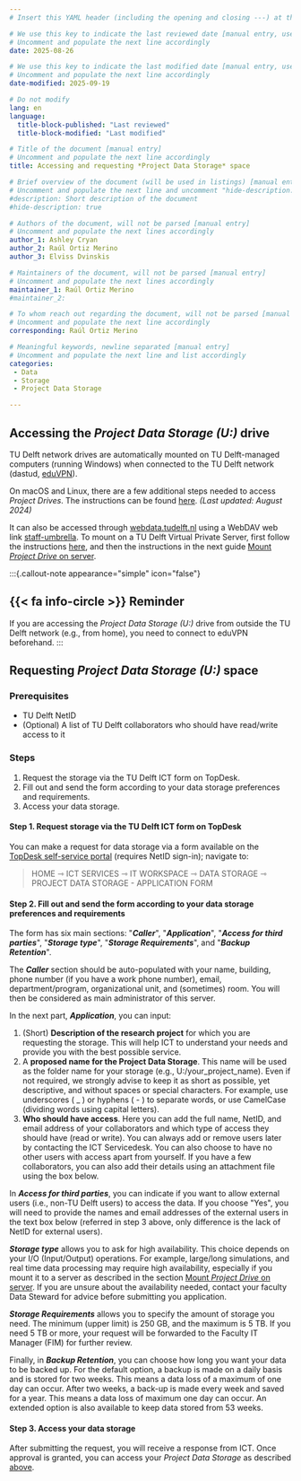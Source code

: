```yaml
---
# Insert this YAML header (including the opening and closing ---) at the beginning of the document and fill it out accordingly

# We use this key to indicate the last reviewed date [manual entry, use YYYY-MM-DD]
# Uncomment and populate the next line accordingly
date: 2025-08-26

# We use this key to indicate the last modified date [manual entry, use YYYY-MM-DD]
# Uncomment and populate the next line accordingly
date-modified: 2025-09-19

# Do not modify
lang: en
language: 
  title-block-published: "Last reviewed"
  title-block-modified: "Last modified"

# Title of the document [manual entry]
# Uncomment and populate the next line accordingly
title: Accessing and requesting *Project Data Storage* space

# Brief overview of the document (will be used in listings) [manual entry]
# Uncomment and populate the next line and uncomment "hide-description: true".
#description: Short description of the document
#hide-description: true

# Authors of the document, will not be parsed [manual entry]
# Uncomment and populate the next lines accordingly
author_1: Ashley Cryan
author_2: Raúl Ortiz Merino
author_3: Elviss Dvinskis

# Maintainers of the document, will not be parsed [manual entry]
# Uncomment and populate the next lines accordingly
maintainer_1: Raúl Ortiz Merino
#maintainer_2:

# To whom reach out regarding the document, will not be parsed [manual entry]
# Uncomment and populate the next line accordingly
corresponding: Raúl Ortiz Merino

# Meaningful keywords, newline separated [manual entry]
# Uncomment and populate the next line and list accordingly
categories: 
 - Data
 - Storage
 - Project Data Storage

---
```


## Accessing the *Project Data Storage (U:)* drive 

TU Delft network drives are automatically mounted on TU Delft-managed computers (running Windows) when connected to the TU Delft network (dastud, [eduVPN](https://intranet.tudelft.nl/en/-/openvpn?p_l_back_url=%2Fen%2Fgroup%2Fguest%2Fsearch%3Fq%3Dvpn&p_l_back_url_title=Search)).

On macOS and Linux, there are a few additional steps needed to access *Project Drives*. The instructions can be found [here](https://filelist.tudelft.nl/Calendar/2024/08%20August/Project%20storage%20instructions.pdf). *(Last updated: August 2024)*

It can also be accessed through [webdata.tudelft.nl](https://webdata.tudelft.nl/) using a WebDAV web link [staff-umbrella](https://webdata.tudelft.nl/staff-umbrella). To mount on a TU Delft Virtual Private Server, first follow the instructions [here](/docs/infrastructure/VPS_request.md), and then the instructions in the next guide [Mount *Project Drive* on server](project_drive_mounting.md).

:::{.callout-note appearance="simple" icon="false"}
## {{< fa info-circle >}} Reminder

If you are accessing the *Project Data Storage (U:)* drive from outside the TU Delft network (e.g., from home), you need to connect to eduVPN beforehand.
:::

## Requesting *Project Data Storage (U:)* space

### Prerequisites
* TU Delft NetID
* (Optional) A list of TU Delft collaborators who should have read/write access to it

### Steps
1. Request the storage via the TU Delft ICT form on TopDesk.
2. Fill out and send the form according to your data storage preferences and requirements.
3. Access your data storage.

#### **Step 1. Request storage via the TU Delft ICT form on TopDesk**
You can make a request for data storage via a form available on the [TopDesk self-service portal](https://tudelft.topdesk.net/) (requires NetID sign-in); navigate to:

> HOME ⇾ ICT SERVICES ⇾ IT WORKSPACE ⇾ DATA STORAGE ⇾ PROJECT DATA STORAGE - APPLICATION FORM

#### **Step 2. Fill out and send the form according to your data storage preferences and requirements**
The form has six main sections: "_**Caller**_", "_**Application**_", "_**Access for third parties**_", "_**Storage type**_", "_**Storage Requirements**_", and "_**Backup Retention**_".

The _**Caller**_ section should be auto-populated with your name, building, phone number (if you have a work phone number), email, department/program, organizational unit, and (sometimes) room. You will then be considered as main administrator of this server.  

In the next part, _**Application**_, you can input:

1. (Short) **Description of the research project** for which you are requesting the storage. This will help ICT to understand your needs and provide you with the best possible service.
2. A **proposed name for the Project Data Storage**. This name will be used as the folder name for your storage (e.g., U:/your_project_name). Even if not required, we strongly advise to keep it as short as possible, yet descriptive, and without spaces or special characters. For example, use underscores ( _ ) or hyphens ( - ) to separate words, or use CamelCase (dividing words using capital letters).
3. **Who should have access**. Here you can add the full name, NetID, and email address of your collaborators and which type of access they should have (read or write). You can always add or remove users later by contacting the ICT Servicedesk. You can also choose to have no other users with access apart from yourself. If you have a few collaborators, you can also add their details using an attachment file using the box below.

In _**Access for third parties**_, you can indicate if you want to allow external users (i.e., non-TU Delft users) to access the data. If you choose "Yes", you will need to provide the names and email addresses of the external users in the text box below (referred in step 3 above, only difference is the lack of NetID for external users).

_**Storage type**_ allows you to ask for high availability. This choice depends on your I/O (Input/Output) operations. For example, large/long simulations, and real time data processing may require high availability, especially if you mount it to a server as described in the section [Mount *Project Drive* on server](../data_storage/project_drive_mounting.md). If you are unsure about the availability needed, contact your faculty Data Steward for advice before submitting you application. 

_**Storage Requirements**_ allows you to specify the amount of storage you need. The minimum (upper limit) is 250 GB, and the maximum is 5 TB. If you need 5 TB or more, your request will be forwarded to the Faculty IT Manager (FIM) for further review.

Finally, in _**Backup Retention**_, you can choose how long you want your data to be backed up. For the default option, a backup is made on a daily basis and is stored for two weeks. This means a data loss of a maximum of one day can occur. After two weeks, a back-up is made every week and saved for a year. This means a data loss of maximum one day can occur. An extended option is also available to keep data stored from 53 weeks.

#### **Step 3. Access your data storage**

After submitting the request, you will receive a response from ICT. Once approval is granted, you can access your *Project Data Storage* as described [above](#accessing-the-project-data-storage-u-drive).